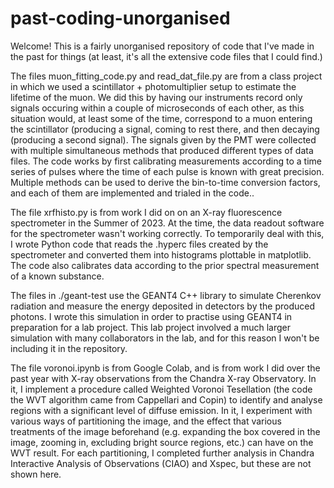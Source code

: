 # past-coding-unorganised

Welcome! This is a fairly unorganised repository of code that I've made in the past for things (at least, it's all the extensive code files that I could find.)

The files muon_fitting_code.py and read_dat_file.py are from a class project in which we used a scintillator + photomultiplier setup to estimate the lifetime of the muon. We did this by having our instruments record only signals occuring within a couple of microseconds of each other, as this situation would, at least some of the time, correspond to a muon entering the scintillator (producing a signal, coming to rest there, and then decaying (producing a second signal). The signals given by the PMT were collected with multiple simultaneous methods that produced different types of data files. The code works by first calibrating measurements according to a time series of pulses where the time of each pulse is known with great precision. Multiple methods can be used to derive the bin-to-time conversion factors, and each of them are implemented and trialed in the code..

The file xrfhisto.py is from work I did on on an X-ray fluorescence spectrometer in the Summer of 2023. At the time, the data readout software for the spectrometer wasn't working correctly. To temporarily deal with this, I wrote Python code that reads the .hyperc files created by the spectrometer and converted them into histograms plottable in matplotlib. The code also calibrates data according to the prior spectral measurement of a known substance.

The files in ./geant-test use the GEANT4 C++ library to simulate Cherenkov radiation and measure the energy deposited in detectors by the produced photons. I wrote this simulation in order to practise using GEANT4 in preparation for a lab project. This lab project involved a much larger simulation with many collaborators in the lab, and for this reason I won't be including it in the repository.

The file voronoi.ipynb is from Google Colab, and is from work I did over the past year with X-ray observations from the Chandra X-ray Observatory. In it, I implement a procedure called Weighted Voronoi Tesellation (the code the WVT algorithm came from Cappellari and Copin) to identify and analyse regions with a significant level of diffuse emission. In it, I experiment with various ways of partitioning the image, and the effect that various treatments of the image beforehand (e.g. expanding the box covered in the image, zooming in, excluding bright source regions, etc.) can have on the WVT result. For each partitioning, I completed further analysis in Chandra Interactive Analysis of Observations (CIAO) and Xspec, but these are not shown here.
